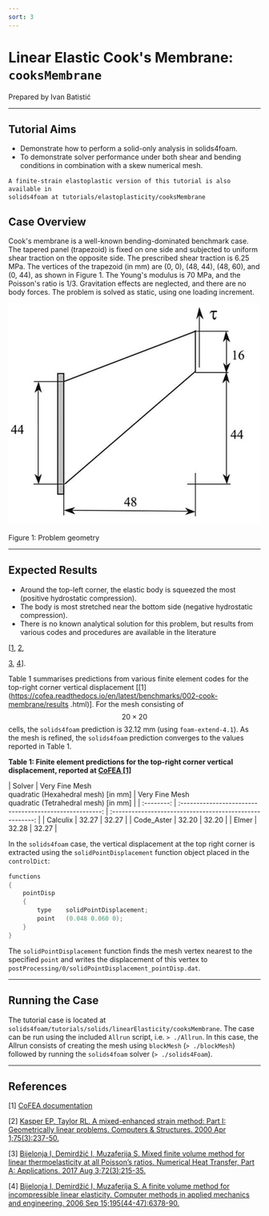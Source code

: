 ```yaml
---
sort: 3
---
```


# Linear Elastic Cook's Membrane: `cooksMembrane`

Prepared by Ivan Batistić

---

## Tutorial Aims

- Demonstrate how to perform a solid-only analysis in solids4foam.
- To demonstrate solver performance under both shear and bending conditions in
  combination with a skew numerical mesh.

```note
A finite-strain elastoplastic version of this tutorial is also available in
solids4foam at tutorials/elastoplasticity/cooksMembrane
```

## Case Overview

Cook's membrane is a well-known bending-dominated benchmark case. The tapered
panel (trapezoid) is fixed on one side and subjected to uniform shear traction
on the opposite side. The prescribed shear traction is 6.25 MPa. The vertices of
the trapezoid (in mm) are (0, 0), (48, 44), (48, 60), and (0, 44), as shown in
Figure 1. The Young's modulus is 70 MPa, and the Poisson's ratio is 1/3.
Gravitation effects are neglected, and there are no body forces. The problem is
solved as static, using one loading increment.

![Figure 1: Problem geometry](./images/cooksMembrane-geometry.png)

Figure 1: Problem geometry

---

## Expected Results

- Around the top-left corner, the elastic body is squeezed the most (positive
  hydrostatic compression).
- The body is most stretched near the bottom side (negative hydrostatic
  compression).
- There is no known analytical solution for this problem, but results from
  various codes and procedures are available in the literature

[[1](https://cofea.readthedocs.io/en/latest/benchmarks/002-cook-membrane/results.html),
  [2](https://www.sciencedirect.com/science/article/abs/pii/S0045794999001340),

[3](https://www.tandfonline.com/doi/abs/10.1080/10407782.2017.1372665?journalCode=unht20),
  [4](https://www.sciencedirect.com/science/article/abs/pii/S0045782506000387)].

Table 1 summarises predictions from various finite element codes for the
top-right corner vertical displacement
[[1](https://cofea.readthedocs.io/en/latest/benchmarks/002-cook-membrane/results
.html)].
For the mesh consisting of $$20 \times 20$$ cells, the `solids4foam` prediction
is 32.12 mm (using `foam-extend-4.1`). As the mesh is refined, the `solids4foam`
prediction converges to the values reported in Table 1.

**Table 1: Finite element predictions for the top-right corner vertical
displacement, reported at
[CoFEA
[1]](https://cofea.readthedocs.io/en/latest/benchmarks/002-cook-membrane/results.html)**

|   Solver   | Very Fine Mesh  
  quadratic (Hexahedral mesh) [in mm] | Very Fine Mesh  
  quadratic (Tetrahedral mesh) [in mm] |
| :--------: | :-----------------------------------------------------: |
:------------------------------------------------------: |
|  Calculix  |    32.27    | 32.27                           |
| Code_Aster |    32.20    | 32.20                           |
|   Elmer    |    32.28    | 32.27                           |

In the `solids4foam` case, the vertical displacement at the top right corner is
extracted using the `solidPointDisplacement` function object placed in the
`controlDict`:

```c++
functions
{
    pointDisp
    {
        type    solidPointDisplacement;
        point   (0.048 0.060 0);
    }
}

```

The `solidPointDisplacement` function finds the mesh vertex nearest to the
specified `point` and writes the displacement of this vertex to
`postProcessing/0/solidPointDisplacement_pointDisp.dat`.

---

## Running the Case

The tutorial case is located at
`solids4foam/tutorials/solids/linearElasticity/cooksMembrane`. The case can be
run using the included `Allrun` script, i.e. `> ./Allrun`. In this case, the
Allrun consists of creating the mesh using `blockMesh` (`> ./blockMesh`)
followed by running the `solids4foam` solver (`> ./solids4Foam`).

---

## References

[1]
[CoFEA documentation](https://cofea.readthedocs.io/en/latest/benchmarks/002-cook-membrane/results.html)

[2]
[Kasper EP, Taylor RL. A mixed-enhanced strain method: Part I: Geometrically
linear problems. Computers & Structures. 2000 Apr 1;75(3):237-50.](https://www.sciencedirect.com/science/article/abs/pii/S0045794999001340)

[3]
[Bijelonja I, Demirdžić I, Muzaferija S. Mixed finite volume method for linear
thermoelasticity at all Poisson’s ratios. Numerical Heat Transfer, Part A:
Applications. 2017 Aug 3;72(3):215-35.](https://www.tandfonline.com/doi/abs/10.1080/10407782.2017.1372665?journalCode=unht20)

[4]
[Bijelonja I, Demirdžić I, Muzaferija S. A finite volume method for
incompressible linear elasticity. Computer methods in applied mechanics and
engineering. 2006 Sep 15;195(44-47):6378-90.](https://www.sciencedirect.com/science/article/abs/pii/S0045782506000387)
